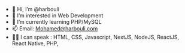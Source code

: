 - 👋 Hi, I’m @harbouli
- 👀 I’m interested in Web Development 
- 🌱 I’m currently learning PHP/MySQL
- 📫 Email: Mohamed@harbouli.com
- 🐱‍🏍 I can speak : HTML, CSS, Javascript, NextJS, NodeJS, ReactJS, React Native,  PHP, 
<!---
harbouli/harbouli is a ✨ special ✨ repository because its `README.md` (this file) appears on your GitHub profile.
You can click the Preview link to take a look at your changes.
--->

